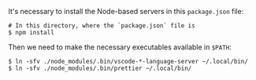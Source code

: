 It's necessary to install the Node-based servers in this `package.json` file:

```shell
# In this directory, where the `package.json` file is
$ npm install
```

Then we need to make the necessary executables available in `$PATH`:
```shell
$ ln -sfv ./node_modules/.bin/vscode-*-language-server ~/.local/bin/
$ ln -sfv ./node_modules/.bin/prettier ~/.local/bin/
```
